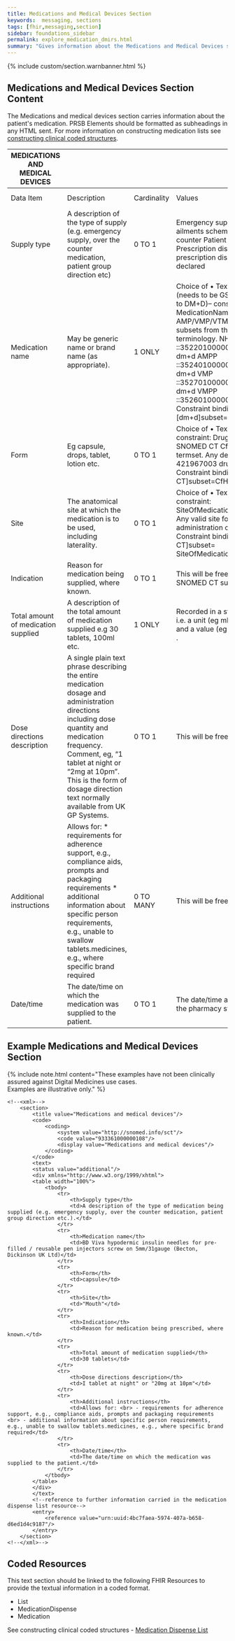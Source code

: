```yaml
---
title: Medications and Medical Devices Section
keywords:  messaging, sections
tags: [fhir,messaging,section]
sidebar: foundations_sidebar
permalink: explore_medication_dmirs.html
summary: "Gives information about the Medications and Medical Devices section"
---
```


{% include custom/section.warnbanner.html %}

## Medications and Medical Devices Section Content ##
The Medications and medical devices section carries information about the patient's medication. PRSB Elements should be formatted as subheadings in any HTML sent. For more information on constructing medication lists see [constructing clinical coded structures](build_medication_dispense_list.html).

| MEDICATIONS   AND MEDICAL DEVICES   |                                                                                                                                                                                                                                                                                                            |             |                                                                                                                                                                                                                                                                                                                                                                 |                                  |                                                                            |
|-------------------------------------|------------------------------------------------------------------------------------------------------------------------------------------------------------------------------------------------------------------------------------------------------------------------------------------------------------|-------------|-----------------------------------------------------------------------------------------------------------------------------------------------------------------------------------------------------------------------------------------------------------------------------------------------------------------------------------------------------------------|----------------------------------|----------------------------------------------------------------------------|
| Data Item                           | Description                                                                                                                                                                                                                                                                                                | Cardinality | Values                                                                                                                                                                                                                                                                                                                                                          | Mandatory/required/     optional | FHIR Target                                                                |
| Supply type                         | A   description of the type of supply (e.g. emergency supply, over the counter   medication, patient group direction etc)                                                                                                                                                                                  | 0 TO 1      | Emergency   supply      ​Minor ailments scheme      ​Over the counter      ​Patient group direction      ​Prescription dispensing      ​Private prescription dispensing      ​Self declared                                                                                                                                                                           | Required                         | Composition.section.text                                                   |
| Medication name                     | May   be generic name or brand name (as appropriate).                                                                                                                                                                                                                                                      | 1 ONLY      | Choice   of           • Text     • Coded text (needs to be GS1 code mapped to DM+D)– constraint:   MedicationName. Any AMP/VMP/VTM/AMPP/VMPP subsets from the dm+d terminology.   NHS dm+d AMP ::352201000001139 NHS dm+d AMPP ::352401000001135 NHS dm+d VMP   ::352701000001133 NHS dm+d VMPP    ::352601000001138. Constraint binding: [dm+d]subset=NHS_dm+d | Mandatory                        | MedicationStatement.medication[x].     medicationReference.Medication.Name |
| Form                                | Eg   capsule, drops, tablet, lotion etc.                                                                                                                                                                                                                                                                   | 0 TO 1      | Choice   of           • Text           • Coded text – constraint:   DrugDoseForm. SNOMED CT CfH DoseForm termset. Any descendant of 421967003    drug dose form. Constraint binding: [SNOMED CT]subset=CfH DoseForm                                                                                                                                            | <font color="red">Optional</font>                         | MedicationStatement.medication[x].     medicationReference.Medication.form |
| Site                                | The   anatomical site at which the medication is to be used, including   laterality.                                                                                                                                                                                                                       | 0   TO 1    | Choice   of           • Text           • Coded text – constraint:   SiteOfMedicationAdministration. Any valid site for the administration of a   medication. Constraint binding: [SNOMED-CT]subset=   SiteOfMedicationAdministration                                                                                                                            | <font color="red">Optional</font>                         | MedicationStatement.dosage.site                                            |
| Indication                          | Reason   for medication being supplied, where known.                                                                                                                                                                                                                                                       | 0 TO 1      | This will be   free text or SNOMED CT subset                                                                                                                                                                                                                                                                                                                    | Required                         | Composition.section.text                                                   |
| Total amount of medication supplied | A   description of the total amount of medication supplied e.g 30 tablets, 100ml   etc.                                                                                                                                                                                                                    | 1 ONLY      | Recorded   in a structured format i.e. a unit (eg ml, tablet, etc.) and a value (eg 100,   1, 0.5 etc.) .                                                                                                                                                                                                                                                       | Required                         | Composition.section.text                                                   |
| Dose directions description         | A   single plain text phrase describing the entire medication dosage and   administration directions including dose quantity and medication frequency.   Comment, eg, “1 tablet at night or “2mg at 10pm”. This is the form of dosage   direction text normally available from UK GP Systems.              | 0 TO 1      | This   will be free text.                                                                                                                                                                                                                                                                                                                                       | <font color="red">Optional</font>                         | MedicationStatement.dosage.text                                            |
| Additional instructions             | Allows   for:     * requirements for adherence support, e.g., compliance aids, prompts and   packaging requirements                                          * additional information about specific person requirements, e.g., unable   to swallow tablets.medicines, e.g., where specific brand required | 0 TO MANY   | This   will be free text                                                                                                                                                                                                                                                                                                                                        | <font color="red">Optional</font>                         | Composition.section.text                                                   |
| Date/time                           | The   date/time on which the medication was supplied to the patient.                                                                                                                                                                                                                                       | 0 TO 1      | The   date/time as recorded by the pharmacy system.                                                                                                                                                                                                                                                                                                             | Required                         | MedicationStatement.effective                                              |

## Example Medications and Medical Devices Section ##

{% include note.html content="These examples have not been clinically assured against Digital Medicines use cases.<br/>Examples are illustrative only." %}

```
<!--<xml>-->
	<section>
		<title value="Medications and medical devices"/>
		<code>
			<coding>
				<system value="http://snomed.info/sct"/>
				<code value="933361000000108"/>
				<display value="Medications and medical devices"/>
			</coding>
		</code>
		<text>
		<status value="additional"/>
		<div xmlns="http://www.w3.org/1999/xhtml">
		<table width="100%">
			<tbody>
				<tr>
					<th>Supply type</th>
					<td>A description of the type of medication being supplied (e.g. emergency supply, over the counter medication, patient group direction etc.).</td>
				</tr>
				<tr>
					<th>Medication name</th>
					<td>BD Viva hypodermic insulin needles for pre-filled / reusable pen injectors screw on 5mm/31gauge (Becton, Dickinson UK Ltd)</td>
				</tr>
				<tr>
					<th>Form</th>
					<td>capsule</td>
				</tr>
				<tr>
					<th>Site</th>
					<td>"Mouth"</td>
				</tr>
				<tr>
					<th>Indication</th>
					<td>Reason for medication being prescribed, where known.</td>
				</tr>
				<tr>
					<th>Total amount of medication supplied</th>
					<td>30 tablets</td>
				</tr>
				<tr>
					<th>Dose directions description</th>
					<td>I tablet at night" or "20mg at 10pm"</td>
				</tr>
				<tr>
					<th>Additional instructions</th>
					<td>Allows for: <br> - requirements for adherence support, e.g., compliance aids, prompts and packaging requirements <br> - additional information about specific person requirements, e.g., unable to swallow tablets.medicines, e.g., where specific brand required</td>
				</tr>
				<tr>
					<th>Date/time</th>
					<td>The date/time on which the medication was supplied to the patient.</td>
				</tr>
			</tbody>
		</table>
		</div>
		</text>
		<!--reference to further information carried in the medication dispense list resource-->
		<entry>
			<reference value="urn:uuid:4bc7faea-5974-407a-b658-d6ed1d4c9187"/>
		</entry>
	</section>
<!--</xml>-->
```

## Coded Resources ##

This text section should be linked to the following FHIR Resources to provide the textual information in a coded format.

- List
- MedicationDispense
- Medication
 
See constructing clinical coded structures - [Medication Dispense List](build_medication_dispense_list.html)